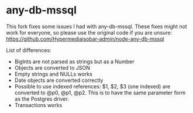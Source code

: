 # any-db-mssql

This fork fixes some issues I had with any-db-mssql.
These fixes might not work for everyone, so please use the original code if you are unsure: https://github.com/Hypermediaisobar-admin/node-any-db-mssql

List of differences:
* BigInts are not parsed as strings but as a Number
* Objects are converted to JSON
* Empty strings and NULLs works
* Date objects are converted correctly
* Possible to use indexed references: $1, $2, $3 (one indexed) are converted to @p0, @p1, @p2. This is to have the same parameter form as the Postgres driver.
* Transactions works
